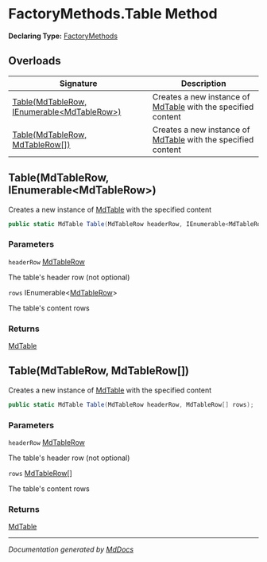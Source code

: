 # FactoryMethods.Table Method

**Declaring Type:** [FactoryMethods](../index.md)

## Overloads

| Signature                                                                              | Description                                                                            |
| -------------------------------------------------------------------------------------- | -------------------------------------------------------------------------------------- |
| [Table(MdTableRow, IEnumerable\<MdTableRow\>)](#tablemdtablerow-ienumerablemdtablerow) | Creates a new instance of [MdTable](../../MdTable/index.md) with the specified content |
| [Table(MdTableRow, MdTableRow\[\])](#tablemdtablerow-mdtablerow)                       | Creates a new instance of [MdTable](../../MdTable/index.md) with the specified content |

## Table(MdTableRow, IEnumerable\<MdTableRow\>)

Creates a new instance of [MdTable](../../MdTable/index.md) with the specified content

```csharp
public static MdTable Table(MdTableRow headerRow, IEnumerable<MdTableRow> rows);
```

### Parameters

`headerRow`  [MdTableRow](../../MdTableRow/index.md)

The table's header row (not optional)

`rows`  IEnumerable\<[MdTableRow](../../MdTableRow/index.md)\>

The table's content rows

### Returns

[MdTable](../../MdTable/index.md)

## Table(MdTableRow, MdTableRow\[\])

Creates a new instance of [MdTable](../../MdTable/index.md) with the specified content

```csharp
public static MdTable Table(MdTableRow headerRow, MdTableRow[] rows);
```

### Parameters

`headerRow`  [MdTableRow](../../MdTableRow/index.md)

The table's header row (not optional)

`rows`  [MdTableRow](../../MdTableRow/index.md)\[\]

The table's content rows

### Returns

[MdTable](../../MdTable/index.md)

___

*Documentation generated by [MdDocs](https://github.com/ap0llo/mddocs)*
